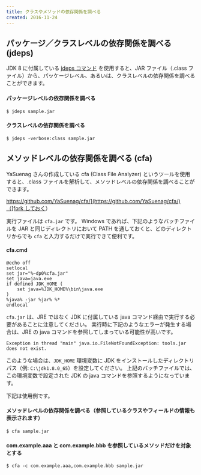 ```yaml
---
title: クラスやメソッドの依存関係を調べる
created: 2016-11-24
---
```


パッケージ／クラスレベルの依存関係を調べる (jdeps)
----

JDK 8 に付属している [jdeps コマンド](https://docs.oracle.com/javase/jp/8/docs/technotes/tools/unix/jdeps.html) を使用すると、JAR ファイル（.class ファイル）から、パッケージレベル、あるいは、クラスレベルの依存関係を調べることができます。

#### パッケージレベルの依存関係を調べる

```
$ jdeps sample.jar
```

#### クラスレベルの依存関係を調べる

```
$ jdeps -verbose:class sample.jar
```


メソッドレベルの依存関係を調べる (cfa)
----

YaSuenag さんの作成している cfa (Class File Analyzer) というツールを使用すると、.class ファイルを解析して、メソッドレベルの依存関係を調べることができます。

[https://github.com/YaSuenag/cfa/](https://github.com/YaSuenag/cfa/)（[fork しておく](https://github.com/maku77/cfa/)）

実行ファイルは `cfa.jar` です。
Windows であれば、下記のようなバッチファイルを JAR と同じディレクトリにおいて PATH を通しておくと、どのディレクトリからでも `cfa` と入力するだけで実行できて便利です。

#### cfa.cmd

```
@echo off
setlocal
set jar="%~dp0%cfa.jar"
set java=java.exe
if defined JDK_HOME (
    set java=%JDK_HOME%\bin\java.exe
)
%java% -jar %jar% %*
endlocal
```

`cfa.jar` は、JRE ではなく JDK に付属している java コマンド経由で実行する必要があることに注意してください。
実行時に下記のようなエラーが発生する場合は、JRE の java コマンドを参照してしまっている可能性が高いです。

```
Exception in thread "main" java.io.FileNotFoundException: tools.jar does not exist.
```

このような場合は、`JDK_HOME` 環境変数に JDK をインストールしたディレクトリパス（例: `C:\jdk1.8.0_65`）を設定してください。
上記のバッチファイルでは、この環境変数で設定された JDK の java コマンドを参照するようになっています。

下記は使用例です。

#### メソッドレベルの依存関係を調べる（参照しているクラスやフィールドの情報も表示されます）

```
$ cfa sample.jar
```

#### com.example.aaa と com.example.bbb を参照しているメソッドだけを対象とする

```
$ cfa -c com.example.aaa,com.example.bbb sample.jar
```

